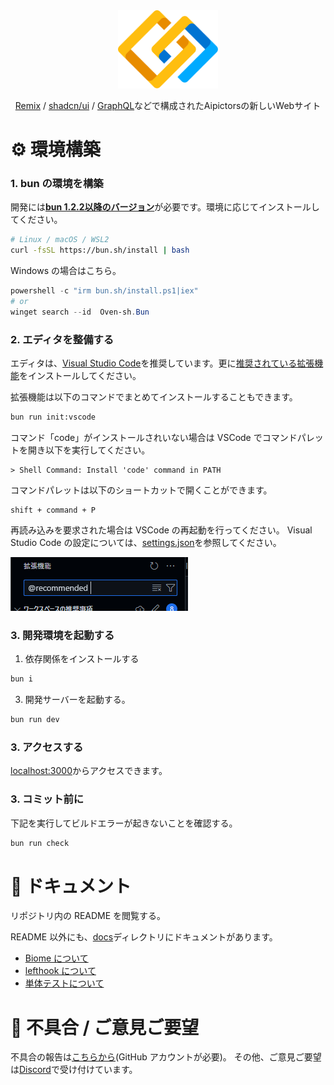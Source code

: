 <div align="center">
    <a href="https://beta.aipictors.com">
        <picture>
            <img height=125 alt="Aipictors" src="public/icon.svg">
        </picture>
    </a>
</div>
<p align="center">
    <a href="https://remix.run/">Remix</a> / <a href="https://ui.shadcn.com/">shadcn/ui</a> / <a href="https://graphql.org/">GraphQL</a>などで構成されたAipictorsの新しいWebサイト
</p>

# ⚙️ 環境構築

### 1. bun の環境を構築

開発には[**bun 1.2.2以降のバージョン**](https://bun.sh/)が必要です。環境に応じてインストールしてください。

```bash
# Linux / macOS / WSL2
curl -fsSL https://bun.sh/install | bash
```

Windows の場合はこちら。

```powershell
powershell -c "irm bun.sh/install.ps1|iex"
# or
winget search --id  Oven-sh.Bun
```

### 2. エディタを整備する

エディタは、[Visual Studio Code](https://code.visualstudio.com/)を推奨しています。更に[推奨されている拡張機能](.vscode/extensions.json)をインストールしてください。

拡張機能は以下のコマンドでまとめてインストールすることもできます。

```bash
bun run init:vscode
```

コマンド「code」がインストールされいない場合は VSCode でコマンドパレットを開き以下を実行してください。

```
> Shell Command: Install 'code' command in PATH
```

コマンドパレットは以下のショートカットで開くことができます。

```
shift + command + P
```

再読み込みを要求された場合は VSCode の再起動を行ってください。
Visual Studio Code の設定については、[settings.json](.vscode/settings.json)を参照してください。

![@recommended](/docs/images//extension.png)

### 3. 開発環境を起動する

1. 依存関係をインストールする

```bash
bun i
```

3. 開発サーバーを起動する。

```bash
bun run dev
```

### 3. アクセスする

[localhost:3000](http://localhost:3000)からアクセスできます。

### 3. コミット前に

下記を実行してビルドエラーが起きないことを確認する。

```bash
bun run check
```

# 📙 ドキュメント

リポジトリ内の README を閲覧する。

README 以外にも、[docs](/docs)ディレクトリにドキュメントがあります。

- [Biome について](/docs/biome.md)
- [lefthook について](/docs/lefthook.md)
- [単体テストについて](/docs/testing.md)

# 📣 不具合 / ご意見ご要望

不具合の報告は[こちらから](https://github.com/aipictors/aipictors/issues/new/choose)(GitHub アカウントが必要)。
その他、ご意見ご要望は[Discord](https://discord.gg/hcQggQEYfn)で受け付けています。
